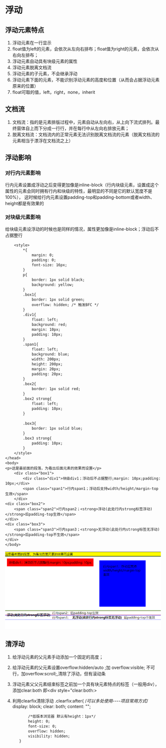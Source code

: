 # 浮动
## 浮动元素特点
1. 浮动元素在一行显示
2. float值为left的元素，会依次从左向右排布；float值为right的元素，会依次从右向左排布；
3. 浮动元素自动具有块级元素的属性
4. 浮动元素脱离文档流
5. 浮动元素的子元素，不会继承浮动
6. 浮动元素下面的元素，不能识别浮动元素的高度和位置（从而会占据浮动元素原来的位置）
7. float可取的值，left，right，none，inherit


## 文档流
1. 文档流：指的是元素排版过程中，元素自动从左向右，从上向下流式排列。最终窗体自上而下分成一行行，并在每行中从左向右排放元素；
2. 脱离文档流：文档流内的正常元素无法识别脱离文档流的元素（脱离文档流的元素相当于漂浮在文档流之上）


## 浮动影响

### 对行内元素影响
行内元素设置成浮动之后变得更加像是inline-block（行内块级元素，设置成这个属性的元素会同时拥有行内和块级的特性，最明显的不同是它的默认宽度不是100%），
这时候给行内元素设置padding-top和padding-bottom或者width、height都是有效果的

### 对块级元素影响
给块级元素设浮动的时候也是同样的情况，属性更加像是inline-block；浮动后不占据整行


```
    <style>
        *{
            margin: 0;
            padding: 0;
            font-size: 16px;
        }
        p{
            border: 1px solid black;
            background: yellow;
        }
        .box1{
            border: 1px solid green;
            overflow: hidden; /* 触发BFC */
        }
        .div1{
            float: left;
            background: red;
            margin: 10px;
            padding: 10px;
        }
        .span1{
            float: left;
            background: blue;
            width: 200px;
            height: 200px;
            margin: 20px;
            padding: 20px;
        }
        .box2{
            border: 1px solid red;
        }
        .box2 strong{
            float: left;
            padding: 10px;
        }

        .box3{
            border: 1px solid blue;
        }
        .box3 strong{
            padding: 10px;
        }
    </style>
</head>
<body>
<p>这是最前面的段落，为看出后面元素的效果而设置</p>
    <div class="box1">
        <div class="div1">块级div1；浮动后不占据整行;margin: 10px;padding: 10px;</div>
        <span class="span1">行内span1；浮动后支持width/height/margin-top生效</span>
    </div>
<div class="box2">
    <span class="span2">行内span2；<strong>浮动(此处行内strong标签浮动)</strong>后padding-top生效</span>
</div>
<div class="box3">
    <span class="span3">行内span3；<strong>无浮动(此处行内strong标签无浮动)</strong>后padding-top不生效</span>
</div>
</body>

```

![浮动影响](./浮动影响.png)


## 清浮动
1. 给浮动元素的父元素手动添加一个固定的高度；
2. 给浮动元素的父元素设置overflow:hidden/auto ;加 overflow:visible; 不可行，加overflow:scroll;,清除了浮动，但有滚动条
3. 浮动元素父父元素结束标签之前加一个具有块元素特点的标签（一般用div），添加clear:both 即<div style="clear:both:>
4. 利用clearfix清除浮动
          .clearfix:after{ /*可以多处使用----项目常用方式*/
              display: block;
              clear: both;
              content: "";

              /*低版本浏览器 默认有height：1px*/
              height: 0;
              font-size: 0;
              overflow: hidden;
              visibility: hidden;
          }



